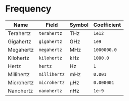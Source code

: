 # Frequency

| Name       | Field        | Symbol | Coefficient |
| ---------- | ------------ | ------ | ----------- |
| Terahertz  | `terahertz`  | THz    | `1e12`      |
| Gigahertz  | `gigahertz`  | GHz    | `1e9`       |
| Megahertz  | `megahertz`  | MHz    | `1000000.0` |
| Kilohertz  | `kilohertz`  | kHz    | `1000.0`    |
| Hertz      | `hertz`      | Hz     | `1`         |
| Millihertz | `millihertz` | mHz    | `0.001`     |
| Microhertz | `microhertz` | µHz    | `0.000001`  |
| Nanohertz  | `nanohertz`  | nHz    | `1e-9`      |
